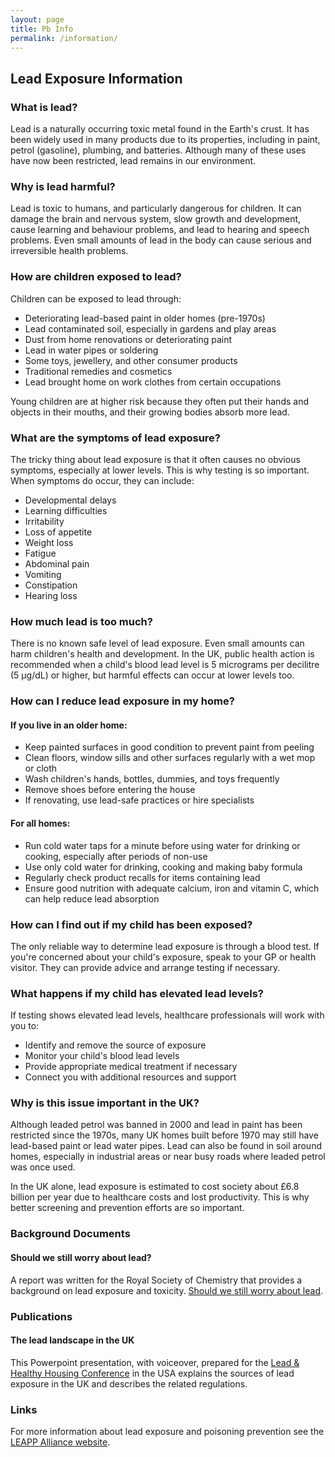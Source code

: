 ```yaml
---
layout: page
title: Pb Info 
permalink: /information/
---
```



## Lead Exposure Information

### What is lead?
Lead is a naturally occurring toxic metal found in the Earth's crust. It has been widely used in many products due to its properties, including in paint, petrol (gasoline), plumbing, and batteries. Although many of these uses have now been restricted, lead remains in our environment.

### Why is lead harmful?
Lead is toxic to humans, and particularly dangerous for children. It can damage the brain and nervous system, slow growth and development, cause learning and behaviour problems, and lead to hearing and speech problems. Even small amounts of lead in the body can cause serious and irreversible health problems.

### How are children exposed to lead?
Children can be exposed to lead through:
- Deteriorating lead-based paint in older homes (pre-1970s)
- Lead contaminated soil, especially in gardens and play areas
- Dust from home renovations or deteriorating paint
- Lead in water pipes or soldering
- Some toys, jewellery, and other consumer products
- Traditional remedies and cosmetics
- Lead brought home on work clothes from certain occupations

Young children are at higher risk because they often put their hands and objects in their mouths, and their growing bodies absorb more lead.

### What are the symptoms of lead exposure?
The tricky thing about lead exposure is that it often causes no obvious symptoms, especially at lower levels. This is why testing is so important. When symptoms do occur, they can include:

- Developmental delays
- Learning difficulties
- Irritability
- Loss of appetite
- Weight loss
- Fatigue
- Abdominal pain
- Vomiting
- Constipation
- Hearing loss

### How much lead is too much?
There is no known safe level of lead exposure. Even small amounts can harm children's health and development. In the UK, public health action is recommended when a child's blood lead level is 5 micrograms per decilitre (5 μg/dL) or higher, but harmful effects can occur at lower levels too.

### How can I reduce lead exposure in my home?

#### If you live in an older home:
- Keep painted surfaces in good condition to prevent paint from peeling
- Clean floors, window sills and other surfaces regularly with a wet mop or cloth
- Wash children's hands, bottles, dummies, and toys frequently
- Remove shoes before entering the house
- If renovating, use lead-safe practices or hire specialists

#### For all homes:
- Run cold water taps for a minute before using water for drinking or cooking, especially after periods of non-use
- Use only cold water for drinking, cooking and making baby formula
- Regularly check product recalls for items containing lead
- Ensure good nutrition with adequate calcium, iron and vitamin C, which can help reduce lead absorption

### How can I find out if my child has been exposed?
The only reliable way to determine lead exposure is through a blood test. If you're concerned about your child's exposure, speak to your GP or health visitor. They can provide advice and arrange testing if necessary.

### What happens if my child has elevated lead levels?
If testing shows elevated lead levels, healthcare professionals will work with you to:
- Identify and remove the source of exposure
- Monitor your child's blood lead levels
- Provide appropriate medical treatment if necessary
- Connect you with additional resources and support

### Why is this issue important in the UK?
Although leaded petrol was banned in 2000 and lead in paint has been restricted since the 1970s, many UK homes built before 1970 may still have lead-based paint or lead water pipes. Lead can also be found in soil around homes, especially in industrial areas or near busy roads where leaded petrol was once used.

In the UK alone, lead exposure is estimated to cost society about £6.8 billion per year due to healthcare costs and lost productivity. This is why better screening and prevention efforts are so important.

### Background Documents

#### Should we still worry about lead?

A report was written for the Royal Society of Chemistry that provides a background on lead exposure and toxicity. 
[Should we still worry about lead](https://leappalliance.org.uk/wp-content/uploads/2025/03/Should-we-still-worry-about-lead-i1.pdf).

### Publications

#### The lead landscape in the UK

This Powerpoint presentation, with voiceover, prepared for the [Lead & Healthy Housing Conference](https://leappalliance.org.uk/wp-content/uploads/2025/02/LHHC-conference-d0.3.pptx) in the USA explains the sources of lead exposure in the UK and describes the related regulations. 

### Links
For more information about lead exposure and poisoning prevention see the [LEAPP Alliance website](https://leappalliance.org.uk/).
